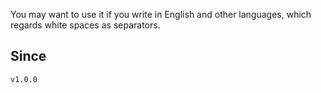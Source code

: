 You may want to use it if you write in English and other languages, which regards white spaces as separators.

## Since

`v1.0.0`